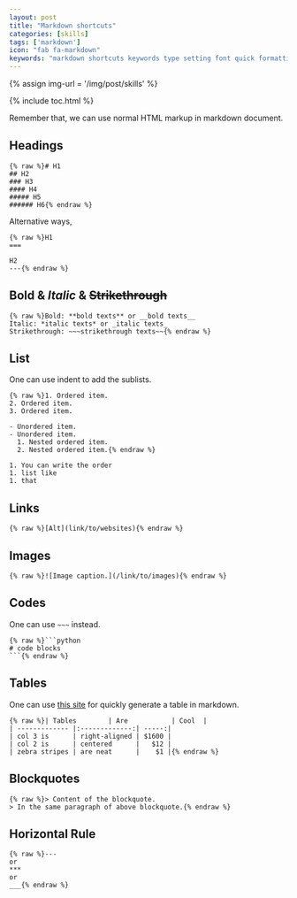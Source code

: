 ```yaml
---
layout: post
title: "Markdown shortcuts"
categories: [skills]
tags: ['markdown']
icon: "fab fa-markdown"
keywords: "markdown shortcuts keywords type setting font quick formatting editing text editor"
---
```


{% assign img-url = '/img/post/skills' %}

{% include toc.html %}

Remember that, we can use normal HTML markup in markdown document.

## Headings

~~~
{% raw %}# H1
## H2
### H3
#### H4
##### H5
###### H6{% endraw %} 
~~~

Alternative ways,

~~~
{% raw %}H1
===

H2
---{% endraw %} 
~~~

## **Bold** & *Italic* & ~~Strikethrough~~

~~~
{% raw %}Bold: **bold texts** or __bold texts__
Italic: *italic texts* or _italic texts_
Strikethrough: ~~~strikethrough texts~~{% endraw %}
~~~

## List

One can use indent to add the sublists.

~~~
{% raw %}1. Ordered item.
2. Ordered item.
3. Ordered item.

- Unordered item.
- Unordered item.
  1. Nested ordered item.
  2. Nested ordered item.{% endraw %} 

1. You can write the order
1. list like
1. that
~~~

## Links

~~~
{% raw %}[Alt](link/to/websites){% endraw %} 
~~~

## Images

~~~
{% raw %}![Image caption.](/link/to/images){% endraw %} 
~~~

## Codes

One can use `~~~` instead.

~~~
{% raw %}```python
# code blocks
```{% endraw %} 
~~~

## Tables

One can use [this site](http://www.tablesgenerator.com/markdown_tables) for quickly generate a table in markdown.

~~~
{% raw %}| Tables        | Are           | Cool  |
| ------------- |:-------------:| -----:|
| col 3 is      | right-aligned | $1600 |
| col 2 is      | centered      |   $12 |
| zebra stripes | are neat      |    $1 |{% endraw %} 
~~~

## Blockquotes

~~~
{% raw %}> Content of the blockquote.
> In the same paragraph of above blockquote.{% endraw %} 
~~~

## Horizontal Rule

~~~
{% raw %}---
or
***
or 
___{% endraw %} 
~~~